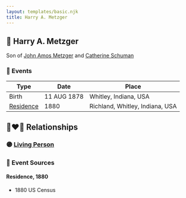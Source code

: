```yaml
---
layout: templates/basic.njk
title: Harry A. Metzger
---
```

## 🔵 Harry A. Metzger

Son of [John Amos Metzger](/people/2/28893894) and [Catherine Schuman](/people/3/39599940)

### 📆 Events

Type | Date | Place
------ | ------ | ------
Birth | 11 AUG 1878 | Whitley, Indiana, USA
[Residence](#event-5fc6d329-a3ac-4957-a112-bdffd0eb8439) | 1880 | Richland, Whitley, Indiana, USA

## 👩‍❤️‍👨 Relationships

### 🟣 [Living Person](/people/1/10360736)

### 📰 Event Sources

#### <a id="event-5fc6d329-a3ac-4957-a112-bdffd0eb8439"></a> Residence, 1880
* 1880 US Census

